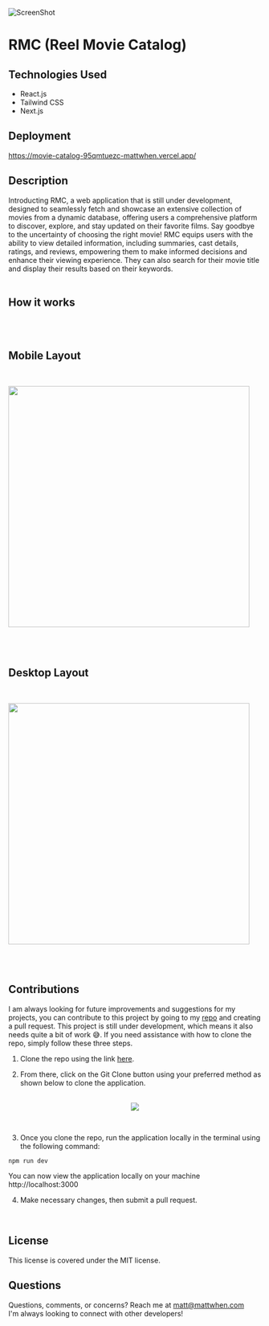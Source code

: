 ![ScreenShot](https://img.shields.io/badge/License-MIT-blue)
# RMC (Reel Movie Catalog)

## Technologies Used
* React.js
* Tailwind CSS
* Next.js

## Deployment
https://movie-catalog-95qmtuezc-mattwhen.vercel.app/

## Description 
Introducting RMC, a web application that is still under development, designed to seamlessly fetch and showcase an extensive collection of movies from a dynamic database, offering users a comprehensive platform to discover, explore, and stay updated on their favorite films. Say goodbye to the uncertainty of choosing the right movie! RMC equips users with the ability to view detailed information, including summaries, cast details, ratings, and reviews, empowering them to make informed decisions and enhance their viewing experience. They can also search for their movie title and display their results based on their keywords.  <br> <br>

## How it works
 <br> <br>

## Mobile Layout
<br>
<p>
<img src='/' width='480'>
</p> <br><br>

## Desktop Layout
<br>
<p>
<img src='/' width='480'>
</p>  <br><br>

## Contributions
I am always looking for future improvements and suggestions for my projects, you can contribute to this project by going to my [repo](https://github.com/mattwhen/fetchcoin) and creating a pull request. This project is still under development, which means it also needs quite a bit of work 😅. If you need assistance with how to clone the repo, simply follow these three steps. <br>

1.  Clone the repo using the link [here](https://github.com/mattwhen/movie-catalog). 

2. From there, click on the Git Clone button using your preferred method as shown below to clone the application. <br><br>

<p align='center'>
<img src='./src/images/gitClone.png'>
</p>
<br>

3. Once you clone the repo, run the application locally in the terminal using the following command:
```
npm run dev
```

You can now view the application locally on your machine
http://localhost:3000

4. Make necessary changes, then submit a pull request. 
<br>

## License
This license is covered under the MIT license. <br>

## Questions
Questions, comments, or concerns? Reach me at matt@mattwhen.com <br>
I'm always looking to connect with other developers! 